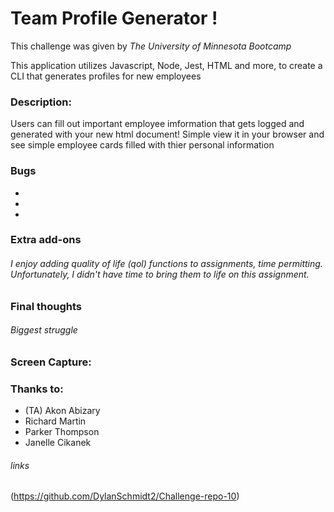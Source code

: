 # Team Profile Generator !

This challenge was given by _The University of Minnesota Bootcamp_ 

This application utilizes Javascript, Node, Jest, HTML and more, to create a CLI that generates profiles for new employees

### Description: 
Users can fill out important employee imformation that gets logged and generated with your new html document! Simple view it in your browser and see simple employee cards filled with thier personal information
    
### Bugs

* 
* 
* 

### Extra add-ons

###### I enjoy adding quality of life (qol) functions to assignments, time permitting. Unfortunately, I didn't have time to bring them to life on this assignment.

### Final thoughts


###### Biggest struggle



### Screen Capture:


### Thanks to:
* (TA) Akon Abizary
* Richard Martin
* Parker Thompson
* Janelle Cikanek

###### links
(https://github.com/DylanSchmidt2/Challenge-repo-10)
